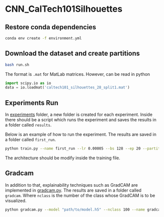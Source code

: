 # CNN_CalTech101Silhouettes

## Restore conda dependencies
```bash
conda env create -f environment.yml
```

## Download the dataset and create partitions
```bash
bash run.sh
```

The format is `.mat` for MatLab matrices. However, can be read in python

```python
import scipy.io as io
data = io.loadmat('caltech101_silhouettes_28_split1.mat')
```

## Experiments Run

In [experiments](experiments) folder, a new folder is created for each experiment. Inside there should be a script which runs the experiment and saves the results in a folder called `results`.

Below is an example of how to run the experiment. The results are saved in a folder called `first_run`.

```bash
python train.py --name first_run --lr 0.00005 --bs 128 --ep 20 --partition "80_10_10"
```

The architecture should be modify inside the training file.

## Gradcam

In addition to that, explainability techniques such as GradCAM are implemented in [gradcam.py](gradcam.py). The results are saved in a folder called `gradcam`. Where `nclass` is the number of the class whose GradCAM is to be visualized.

```bash
python gradcam.py --model "path/to/model.h5" --nclass 100 --name gradcam
```